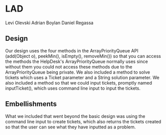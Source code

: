 # LAD

Levi Olevski
Adrian Boylan
Daniel Regassa

## Design
Our design uses the four methods in the ArrayPriorityQueue API (add(Object o), peekMin(), isEmpty(), removeMin()) so that you can access the methods the HelpDesk's ArrayPriorityQueue normally uses since without them you could not access these methods due to the ArrayPriorityQueue being private. We also included a method to solve tickets which uses a Ticket parameter and a String solution parameter. We also included a method so that we could input tickets, promptly named inputTicket(), which uses command line input to input the tickets.

## Embellishments
What we included that went beyond the basic design was using the command line input to create tickets, which also returns the tickets created so that the user can see what they have inputted as a problem.
